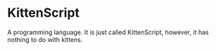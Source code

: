 # KittenScript
A programming language. It is just called KittenScript, however, it has nothing to do with kittens.

